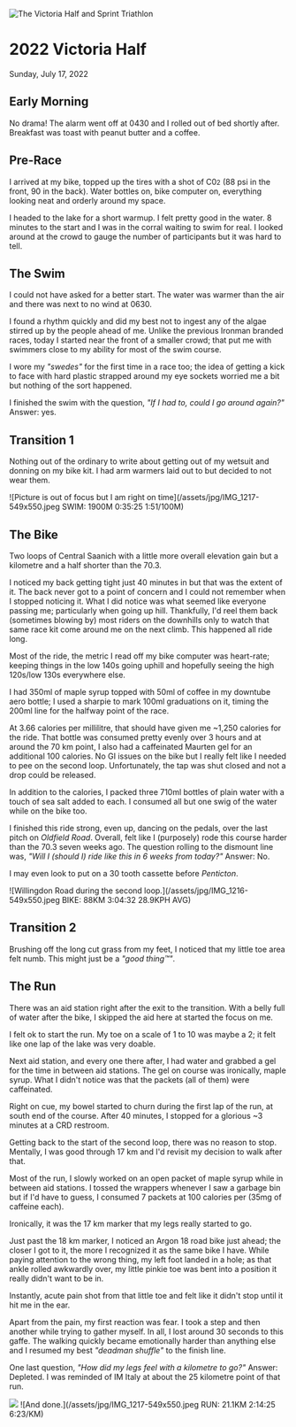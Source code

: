 ![The Victoria Half and Sprint Triathlon](/assets/jpg/vichalf-20201230.jpeg)

# 2022 Victoria Half
Sunday, July 17, 2022


## Early Morning
No drama!  The alarm went off at 0430 and I rolled out of bed shortly after.  Breakfast was toast with peanut butter and a coffee.

## Pre-Race
I arrived at my bike, topped up the tires with a shot of C0<small>2</small> (88 psi in the front, 90 in the back).  Water bottles on, bike computer on, everything looking neat and orderly around my space.

I headed to the lake for a short warmup.  I felt pretty good in the water.  8 minutes to the start and I was in the corral waiting to swim for real.  I looked around at the crowd to gauge the number of participants but it was hard to tell.

<!---->
## The Swim
I could not have asked for a better start.  The water was warmer than the air and there was next to no wind at 0630.

I found a rhythm quickly and did my best not to ingest any of the algae stirred up by the people ahead of me.  Unlike the previous Ironman branded races, today I started near the front of a smaller crowd; that put me with swimmers close to my ability for most of the swim course.

I wore my _"swedes"_ for the first time in a race too; the idea of getting a kick to face with hard plastic strapped around my eye sockets worried me a bit but nothing of the sort happened.

I finished the swim with the question, _"If I had to, could I go around again?"_  Answer: yes.

## Transition 1
Nothing out of the ordinary to write about getting out of my wetsuit and donning on my bike kit.  I had arm warmers laid out to but decided to not wear them.

![Picture is out of focus but I am right on time](/assets/jpg/IMG_1217-549x550.jpeg SWIM: 1900M 0:35:25 1:51/100M)
## The Bike
Two loops of Central Saanich with a little more overall elevation gain but a kilometre and a half shorter than the 70.3.

I noticed my back getting tight just 40 minutes in but that was the extent of it.  The back never got to a point of concern and I could not remember when I stopped noticing it.  What I did notice was what seemed like everyone passing me; particularly when going up hill.  Thankfully, I'd reel them back (sometimes blowing by) most riders on the downhills only to watch that same race kit come around me on the next climb.  This happened all ride long.

Most of the ride, the metric I read off my bike computer was heart-rate; keeping things in the low 140s going uphill and hopefully seeing the high 120s/low 130s everywhere else.

I had 350ml of maple syrup topped with 50ml of coffee in my downtube aero bottle; I used a sharpie to mark 100ml graduations on it, timing the 200ml line for the halfway point of the race.
<!---->
At 3.66 calories per millilitre, that should have given me ~1,250 calories for the ride.  That bottle was consumed pretty evenly over 3 hours and at around the 70 km point, I also had a caffeinated Maurten gel for an additional 100 calories.  No GI issues on the bike but I really felt like I needed to pee on the second loop.  Unfortunately, the tap was shut closed and not a drop could be released.

In addition to the calories, I packed three 710ml bottles of plain water with a touch of sea salt added to each.  I consumed all but one swig of the water while on the bike too.

I finished this ride strong, even up, dancing on the pedals, over the last pitch on _Oldfield Road_.  Overall, felt like I (purposely) rode this course harder than the 70.3 seven weeks ago.  The question rolling to the dismount line was, _"Will I (should I) ride like this in 6 weeks from today?"_  Answer: No.

I may even look to put on a 30 tooth cassette before _Penticton_.

![Willingdon Road during the second loop.](/assets/jpg/IMG_1216-549x550.jpeg BIKE: 88KM 3:04:32 28.9KPH AVG)
## Transition 2
Brushing off the long cut grass from my feet, I noticed that my little toe area felt numb.  This might just be a _"good thing&trade;"_.

## The Run
There was an aid station right after the exit to the transition.  With a belly full of water after the bike, I skipped the aid here at started the focus on me.

I felt ok to start the run.  My toe on a scale of 1 to 10 was maybe a 2; it felt like one lap of the lake was very doable.

Next aid station, and every one there after, I had water and grabbed a gel for the time in between aid stations.  The gel on course was ironically, maple syrup.  What I didn't notice was that the packets (all of them) were caffeinated.

Right on cue, my bowel started to churn during the first lap of the run, at south end of the course.  After 40 minutes, I stopped for a glorious ~3 minutes at a CRD restroom.

<!---->
Getting back to the start of the second loop, there was no reason to stop.  Mentally, I was good through 17 km and I'd revisit my decision to walk after that.

Most of the run, I slowly worked on an open packet of maple syrup while in between aid stations.  I tossed the wrappers whenever I saw a garbage bin but if I'd have to guess, I consumed 7 packets at 100 calories per (35mg of caffeine each).

Ironically, it was the 17 km marker that my legs really started to go.

Just past the 18 km marker, I noticed an Argon 18 road bike just ahead; the closer I got to it, the more I recognized it as the same bike I have.  While paying attention to the wrong thing, my left foot landed in a hole; as that ankle rolled awkwardly over, my little pinkie toe was bent into a position it really didn't want to be in.  

Instantly, acute pain shot from that little toe and felt like it didn't stop until it hit me in the ear.

<!---->
Apart from the pain, my first reaction was fear.  I took a step and then another while trying to gather myself.  In all, I lost around 30 seconds to this gaffe.  The walking quickly became emotionally harder than anything else and I resumed my best _"deadman shuffle"_ to the finish line.

One last question, _"How did my legs feel with a kilometre to go?"_ Answer: Depleted.   I was reminded of IM Italy at about the 25 kilometre point of that run.

![](/assets/jpg/image.jpeg)
![And done.](/assets/jpg/IMG_1217-549x550.jpeg RUN: 21.1KM 2:14:25 6:23/KM)